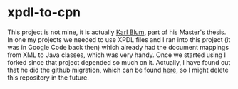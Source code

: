 # xpdl-to-cpn

This project is not mine, it is actually [Karl Blum](https://github.com/karlblum/xpdl-to-cpn), part of his Master's thesis. In one my projects we needed to use XPDL files and I ran into this project (it was in Google Code back then) which already had the document mappings from XML to Java classes, which was very handy. Once we started using I forked since that project depended so much on it. Actually, I have found out that he did the github migration, which can be found [here](https://github.com/karlblum/xpdl-to-cpn), so I might delete this repository in the future.
